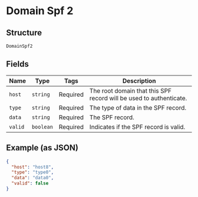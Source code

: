 
# Domain Spf 2

## Structure

`DomainSpf2`

## Fields

| Name | Type | Tags | Description |
|  --- | --- | --- | --- |
| `host` | `string` | Required | The root domain that this SPF record will be used to authenticate. |
| `type` | `string` | Required | The type of data in the SPF record. |
| `data` | `string` | Required | The SPF record. |
| `valid` | `boolean` | Required | Indicates if the SPF record is valid. |

## Example (as JSON)

```json
{
  "host": "host8",
  "type": "type0",
  "data": "data0",
  "valid": false
}
```

